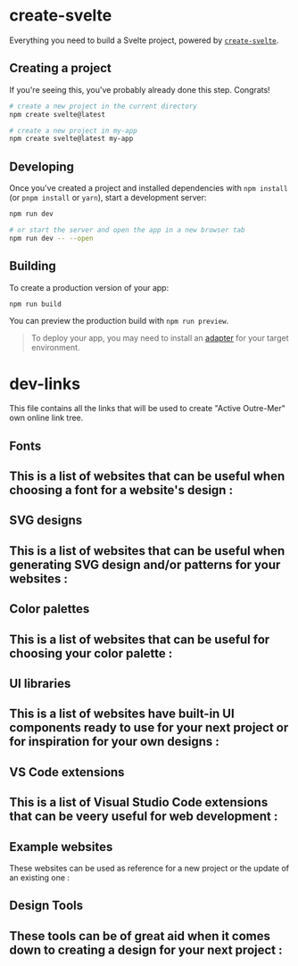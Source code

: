 # create-svelte

Everything you need to build a Svelte project, powered by [`create-svelte`](https://github.com/sveltejs/kit/tree/master/packages/create-svelte).

## Creating a project

If you're seeing this, you've probably already done this step. Congrats!

```bash
# create a new project in the current directory
npm create svelte@latest

# create a new project in my-app
npm create svelte@latest my-app
```

## Developing

Once you've created a project and installed dependencies with `npm install` (or `pnpm install` or `yarn`), start a development server:

```bash
npm run dev

# or start the server and open the app in a new browser tab
npm run dev -- --open
```

## Building

To create a production version of your app:

```bash
npm run build
```

You can preview the production build with `npm run preview`.

> To deploy your app, you may need to install an [adapter](https://kit.svelte.dev/docs/adapters) for your target environment.

# dev-links

This file contains all the links that will be used to create "Active Outre-Mer" own online link tree.

## Fonts

This is a list of websites that can be useful when choosing a font for a website's design :
 - 
## SVG designs

This is a list of websites that can be useful when generating SVG design and/or patterns for your websites :
 - 

## Color palettes

This is a list of websites that can be useful for choosing your color palette :
 -

## UI libraries

This is a list of websites have built-in UI components ready to use for your next project or for inspiration for your own designs :
 - 

## VS Code extensions

This is a list of Visual Studio Code extensions that can be veery useful for web development :
 - 

## Example websites


These websites can be used as reference for a new project or the update of an existing one :

## Design Tools

These tools can be of great aid when it comes down to creating a design for your next project :
 - 